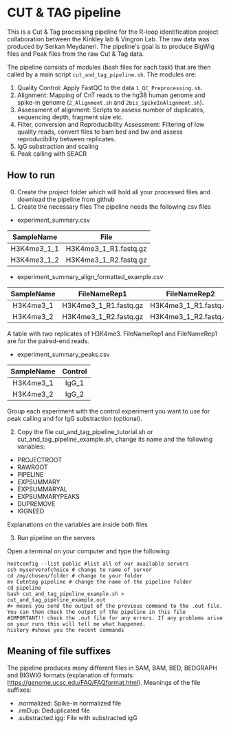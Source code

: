# CUT & TAG pipeline 

This is a Cut & Tag processing pipeline for the R-loop identification project collaboration between the Kinkley lab & Vingron Lab.
The raw data was produced by Serkan Meydaneri. The pipeline's goal is to produce BigWig files and Peak files from the raw
Cut & Tag data.

The pipeline consists of modules (bash files for each task) that are then called by a main script `cut_and_tag_pipeline.sh`.
The modules are: 

1. Quality Control: Apply FastQC to the data `1_QC_Preprocessing.sh`.
2. Alignment: Mapping of CnT reads to the hg38 human genome and spike-in genome (`2_Alignment.sh` and `2bis_SpikeInAlignment.sh`).
3. Assessment of alignment: Scripts to assess number of duplicates, sequencing depth, fragment size etc.
4. Filter, conversion and Reproducibility Assessment: Filtering of low quality reads, convert files to bam bed and bw and assess reproducibility
between replicates.
5. IgG substraction and scaling
6. Peak calling with SEACR

## How to run 

0. Create the project folder which will hold all your processed files and 
download the pipeline from github
1. Create the necessary files
The pipeline needs the following csv files

- experiment_summary.csv

| SampleName | File |
|:------------:|:--------------:|
| H3K4me3_1_1  | H3K4me3_1_R1.fastq.gz | 
| H3K4me3_1_2  | H3K4me3_1_R2.fastq.gz |

- experiment_summary_align_formatted_example.csv

| SampleName | FileNameRep1 | FileNameRep2 |
|:------------:|:--------------:|:--------------:|
| H3K4me3_1  | H3K4me3_1_R1.fastq.gz | H3K4me3_1_R1.fastq.gz |
| H3K4me3_2  | H3K4me3_1_R2.fastq.gz | H3K4me3_1_R2.fastq.gz |

A table with two replicates of H3K4me3. FileNameRep1 and FileNameRep1 are for the paired-end
reads.

- experiment_summary_peaks.csv

| SampleName | Control |
|:------------:|:--------:|
| H3K4me3_1  | IgG_1 |
| H3K4me3_2  | IgG_2 |

Group each experiment with the control experiment you want to use for peak calling
and for IgG substraction (optional).

2. Copy the file cut_and_tag_pipeline_tutorial.sh or cut_and_tag_pipeline_example.sh, 
change its name and the following variables: 
- PROJECTROOT
- RAWROOT
- PIPELINE
- EXPSUMMARY
- EXPSUMMARYAL
- EXPSUMMARYPEAKS
- DUPREMOVE
- IGGNEED

Explanations on the variables are inside both files

3. Run pipeline on the servers

Open a terminal on your computer and type the following:
```
hostconfig --list public #list all of our available servers
ssh myserverofchoice # change to name of server
cd /my/chosen/folder # change to your folder
mv Cutntag pipeline # change the name of the pipeline folder
cd pipeline
bash cut_and_tag_pipeline_example.sh > cut_and_tag_pipeline_example.out 
#> means you send the output of the previous command to the .out file. You can then check the output of the pipeline in this file
#IMPORTANT!! check the .out file for any errors. If any problems arise on your runs this will tell me what happened.
history #shows you the recent commands
```

## Meaning of file suffixes

The pipeline produces many different files in SAM, BAM, BED, BEDGRAPH and BIGWIG 
formats (explanation of formats: https://genome.ucsc.edu/FAQ/FAQformat.html). 
Meanings of the file suffixes: 
- .normalized: Spike-in normalized file
- .rmDup: Deduplicated file
- .substracted.igg: File with substracted igG

